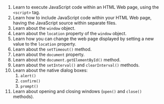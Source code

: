 1. Learn to execute JavaScript code within an HTML Web page, using the `<script>` tag.
2. Learn how to include JavaScript code within your HTML Web page, having the JavaScript source within separate files.
3. Learn about the `window` object.
4. Learn about the `location` property of the `window` object.
5. Learn how you can change the web page displayed by setting a new value to the `location` property.
6. Learn about the `setTimeout()` method.
7. Learn about the `document` property.
8. Learn about the `document.getElementById()` method.
9. Learn about the `setInterval()` and `clearInterval()` methods.
10. Learn about the native dialog boxes:
    1. `alert()`
    2. `confirm()`
    3. `prompt()`
11. Learn about opening and closing windows (`open()` and `close()` methods).
     
    
